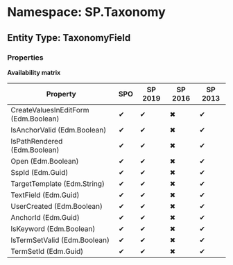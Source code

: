 # Namespace: SP.Taxonomy
## Entity Type: TaxonomyField

### Properties

**Availability matrix**

Property | SPO | SP 2019 | SP 2016 | SP 2013
----------|-----|---------|---------|--------
CreateValuesInEditForm (Edm.Boolean) | ✔ | ✔ | ✖ | ✔
IsAnchorValid (Edm.Boolean) | ✔ | ✔ | ✖ | ✔
IsPathRendered (Edm.Boolean) | ✔ | ✔ | ✖ | ✔
Open (Edm.Boolean) | ✔ | ✔ | ✖ | ✔
SspId (Edm.Guid) | ✔ | ✔ | ✖ | ✔
TargetTemplate (Edm.String) | ✔ | ✔ | ✖ | ✔
TextField (Edm.Guid) | ✔ | ✔ | ✖ | ✔
UserCreated (Edm.Boolean) | ✔ | ✔ | ✖ | ✔
AnchorId (Edm.Guid) | ✔ | ✔ | ✖ | ✔
IsKeyword (Edm.Boolean) | ✔ | ✔ | ✖ | ✔
IsTermSetValid (Edm.Boolean) | ✔ | ✔ | ✖ | ✔
TermSetId (Edm.Guid) | ✔ | ✔ | ✖ | ✔

